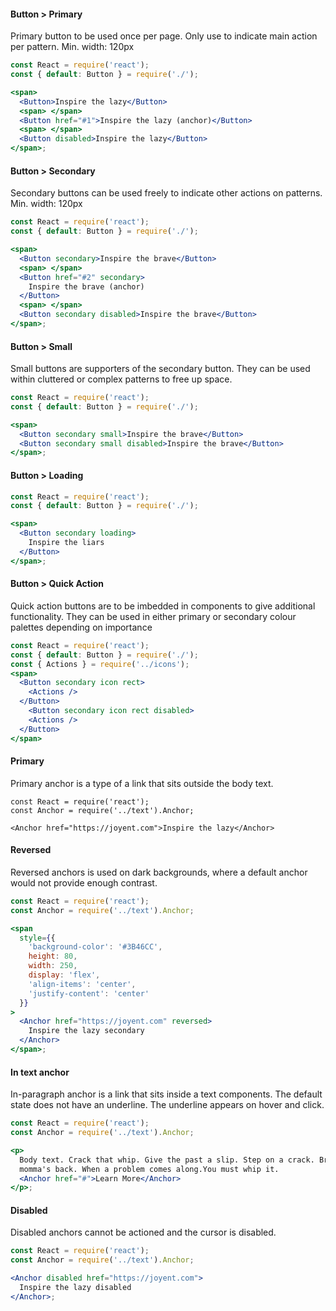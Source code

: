 #### Button > Primary
Primary button to be used once per page. Only use to indicate main action per pattern. 
Min. width: 120px

```jsx
const React = require('react');
const { default: Button } = require('./');

<span>
  <Button>Inspire the lazy</Button>
  <span> </span>
  <Button href="#1">Inspire the lazy (anchor)</Button>
  <span> </span>
  <Button disabled>Inspire the lazy</Button>
</span>;
```

#### Button > Secondary
Secondary buttons can be used freely to indicate other actions on patterns.
Min. width: 120px

```jsx
const React = require('react');
const { default: Button } = require('./');

<span>
  <Button secondary>Inspire the brave</Button>
  <span> </span>
  <Button href="#2" secondary>
    Inspire the brave (anchor)
  </Button>
  <span> </span>
  <Button secondary disabled>Inspire the brave</Button>  
</span>;
```

#### Button > Small
Small buttons are supporters of the secondary button. They can be used within cluttered or complex patterns to free up space.

```jsx
const React = require('react');
const { default: Button } = require('./');

<span>
  <Button secondary small>Inspire the brave</Button>
  <Button secondary small disabled>Inspire the brave</Button>
</span>;
```

#### Button > Loading

```jsx
const React = require('react');
const { default: Button } = require('./');

<span>
  <Button secondary loading>
    Inspire the liars
  </Button>
</span>;
```

#### Button > Quick Action
Quick action buttons are to be imbedded in components to give additional functionality. They can be used in either primary or secondary colour palettes depending on importance

```jsx
const React = require('react');
const { default: Button } = require('./');
const { Actions } = require('../icons');
<span>
  <Button secondary icon rect>
    <Actions />
  </Button>
    <Button secondary icon rect disabled>
    <Actions />
  </Button>
</span>
```

#### Primary

Primary anchor is a type of a link that sits outside the body text.

```
const React = require('react');
const Anchor = require('../text').Anchor;

<Anchor href="https://joyent.com">Inspire the lazy</Anchor>
```

#### Reversed

Reversed anchors is used on dark backgrounds, where a default anchor would not
provide enough contrast.

```jsx
const React = require('react');
const Anchor = require('../text').Anchor;

<span
  style={{
    'background-color': '#3B46CC',
    height: 80,
    width: 250,
    display: 'flex',
    'align-items': 'center',
    'justify-content': 'center'
  }}
>
  <Anchor href="https://joyent.com" reversed>
    Inspire the lazy secondary
  </Anchor>
</span>;
```

#### In text anchor

In-paragraph anchor is a link that sits inside a text components. The default
state does not have an underline. The underline appears on hover and click.

```jsx
const React = require('react');
const Anchor = require('../text').Anchor;

<p>
  Body text. Crack that whip. Give the past a slip. Step on a crack. Break your
  momma's back. When a problem comes along.You must whip it.
  <Anchor href="#">Learn More</Anchor>
</p>;
```

#### Disabled

Disabled anchors cannot be actioned and the cursor is disabled.

```jsx
const React = require('react');
const Anchor = require('../text').Anchor;

<Anchor disabled href="https://joyent.com">
  Inspire the lazy disabled
</Anchor>;
```
